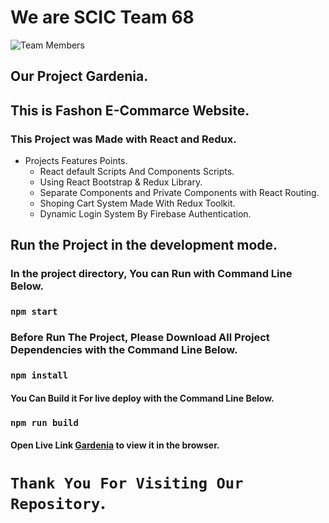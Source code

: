 # We are SCIC Team 68
![Team Members](https://ohidurgclan.github.io/course9api/team-68.JPG)
## Our Project Gardenia.
## This is Fashon E-Commarce Website.
### This Project was Made with React and Redux.

 * Projects Features Points.
    * React default Scripts And Components Scripts.
    * Using React Bootstrap & Redux Library.
    * Separate Components and Private Components with React Routing.
    * Shoping Cart System Made With Redux Toolkit. 
    * Dynamic Login System By Firebase Authentication.

## Run the Project in the development mode.
### In the project directory, You can Run with Command Line Below.
### `npm start`
### Before Run The Project, Please Download All Project Dependencies with the Command Line Below.
### `npm install`
#### You Can Build it For live deploy with the Command Line Below.
### `npm run build`
#### Open Live Link [Gardenia](https://Gardenia.web.app/) to view it in the browser.

# `Thank You For Visiting Our Repository`.
